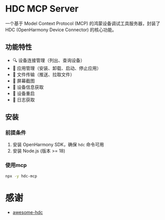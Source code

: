 # HDC MCP Server

一个基于 Model Context Protocol (MCP) 的鸿蒙设备调试工具服务器，封装了 HDC (OpenHarmony Device Connector) 的核心功能。

## 功能特性

- 🔍 设备连接管理（列出、查询设备）
- 📱 应用管理（安装、卸载、启动、停止应用）
- 📁 文件传输（推送、拉取文件）
- 📸 屏幕截图
- 🔧 设备信息获取
- 🔄 设备重启
- 📝 日志获取

## 安装

### 前提条件

1. 安装 OpenHarmony SDK，确保 `hdc` 命令可用
2. 安装 Node.js (版本 >= 18)

### 使用mcp
```bash
npx -y hdc-mcp
```
# 感谢
- [awesome-hdc](https://github.com/codematrixer/awesome-hdc/blob/master/README.md)